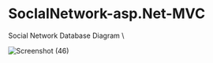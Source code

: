 # SocIalNetwork-asp.Net-MVC
Social Network Database Diagram  \

![Screenshot (46)](https://user-images.githubusercontent.com/48706091/55277523-a9879180-531a-11e9-94bf-32e64ac55f07.png)

